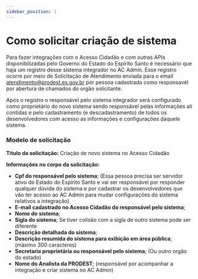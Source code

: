 ```yaml
---
sidebar_position: 1
---
```


# Como solicitar criação de sistema

Para fazer integrações com o Acesso Cidadão e com outras APIs disponibilizadas pelo Governo do Estado do Espírito Santo é necessário que haja um registro desse sistema integrador no AC Admin. Esse registro ocorre por meio de Solicitação de Atendimento enviada para o email atendimento@prodest.es.gov.br por pessoa cadastrada como responsavél por abertura de chamados do orgão solicitante.

Após o registro o responsável pelo sistema integrador será configurado como proprietário do novo sistema sendo responsável pelas informações ali contidas e pelo cadastramento (e descadastramento) de todos os desenvolvedores com acesso as informações e configurações daquele sistema.

### Modelo de solicitação

**Titulo da solicitação:** Criação de novo sistema no Acesso Cidadão

**Informações no corpo da solicitação:**

- **Cpf do responsável pelo sistema**; (Essa pessoa precisa ser servidor ativo do Estado do Espírito Santo e vai ser responsável por responder qualquer dúvida do sistema e por cadastrar os desenvolvedores que vão ter acesso ao AC Admin para mudar configurações do sistema relativos a integração)
- **E-mail cadastrado no Acesso Cidadão do responsável pelo sistema**;
- **Nome do sistema**;
- **Sigla do sistema**; Se tiver colisão com a sigla de outro sistema pode ser diferente
- **Descrição detalhada do sistema**;
- **Descrição resumida do sistema para exibição em área pública**; (máximo 300 caracteres)
- **Secretaria proprietária ou responsável pelo sistema**; (Ou outro orgão do estado)
- **Nome do Analista da PRODEST**; (responsável por acompanhar a integração e criar sistema no AC Admin)